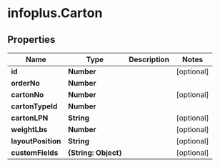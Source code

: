 # infoplus.Carton

## Properties
Name | Type | Description | Notes
------------ | ------------- | ------------- | -------------
**id** | **Number** |  | [optional] 
**orderNo** | **Number** |  | 
**cartonNo** | **Number** |  | [optional] 
**cartonTypeId** | **Number** |  | 
**cartonLPN** | **String** |  | [optional] 
**weightLbs** | **Number** |  | [optional] 
**layoutPosition** | **String** |  | [optional] 
**customFields** | **{String: Object}** |  | [optional] 


